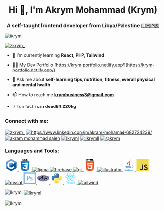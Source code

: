 <h1 align="center">Hi 👋, I'm Akrym Mohammad (Krym)</h1>
<h3 align="center">A self-taught frontend developer from Libya/Palestine 🇱🇾🇵🇸</h3>

<p align="left"> <img src="https://komarev.com/ghpvc/?username=lkryml&label=Profile%20views&color=0e75b6&style=flat" alt="lkryml" /> </p>

<p align="left"> <a href="https://twitter.com/zkrym_" target="blank"><img src="https://img.shields.io/twitter/follow/zkrym_?logo=twitter&style=for-the-badge" alt="zkrym_" /></a> </p>

- 🌱 I’m currently learning **React, PHP, Tailwind**

- 👨‍💻 My Dev Portfolio [https://krym-portfolio.netlify.app/](https://krym-portfolio.netlify.app/)

- 💬 Ask me about **self-learning tips, nutrition, fitness, overall physical and mental health**

- 📫 How to reach me **krymbusiness3@gmail.com**

- ⚡ Fun fact **i can deadlift 220kg**

<h3 align="left">Connect with me:</h3>
<p align="left">
<a href="https://twitter.com/zkrym_" target="blank"><img align="center" src="https://raw.githubusercontent.com/rahuldkjain/github-profile-readme-generator/master/src/images/icons/Social/twitter.svg" alt="zkrym_" height="30" width="40" /></a>
<a href="https://linkedin.com/in/https://www.linkedin.com/in/akram-mohamad-682724239/" target="blank"><img align="center" src="https://raw.githubusercontent.com/rahuldkjain/github-profile-readme-generator/master/src/images/icons/Social/linked-in-alt.svg" alt="https://www.linkedin.com/in/akram-mohamad-682724239/" height="30" width="40" /></a>
<a href="https://stackoverflow.com/users/akram mohammad saleh" target="blank"><img align="center" src="https://raw.githubusercontent.com/rahuldkjain/github-profile-readme-generator/master/src/images/icons/Social/stack-overflow.svg" alt="akram mohammad saleh" height="30" width="40" /></a>
<a href="https://fb.com/lkryml" target="blank"><img align="center" src="https://raw.githubusercontent.com/rahuldkjain/github-profile-readme-generator/master/src/images/icons/Social/facebook.svg" alt="lkryml" height="30" width="40" /></a>
<a href="https://instagram.com/llkrymll" target="blank"><img align="center" src="https://raw.githubusercontent.com/rahuldkjain/github-profile-readme-generator/master/src/images/icons/Social/instagram.svg" alt="llkrymll" height="30" width="40" /></a>
<a href="https://www.youtube.com/c/@krym" target="blank"><img align="center" src="https://raw.githubusercontent.com/rahuldkjain/github-profile-readme-generator/master/src/images/icons/Social/youtube.svg" alt="@krym" height="30" width="40" /></a>
</p>

<h3 align="left">Languages and Tools:</h3>
<p align="left"> <a href="https://www.cprogramming.com/" target="_blank" rel="noreferrer"> <img src="https://raw.githubusercontent.com/devicons/devicon/master/icons/c/c-original.svg" alt="c" width="40" height="40"/> </a> <a href="https://www.w3schools.com/css/" target="_blank" rel="noreferrer"> <img src="https://raw.githubusercontent.com/devicons/devicon/master/icons/css3/css3-original-wordmark.svg" alt="css3" width="40" height="40"/> </a> <a href="https://www.figma.com/" target="_blank" rel="noreferrer"> <img src="https://www.vectorlogo.zone/logos/figma/figma-icon.svg" alt="figma" width="40" height="40"/> </a> <a href="https://firebase.google.com/" target="_blank" rel="noreferrer"> <img src="https://www.vectorlogo.zone/logos/firebase/firebase-icon.svg" alt="firebase" width="40" height="40"/> </a> <a href="https://git-scm.com/" target="_blank" rel="noreferrer"> <img src="https://www.vectorlogo.zone/logos/git-scm/git-scm-icon.svg" alt="git" width="40" height="40"/> </a> <a href="https://www.w3.org/html/" target="_blank" rel="noreferrer"> <img src="https://raw.githubusercontent.com/devicons/devicon/master/icons/html5/html5-original-wordmark.svg" alt="html5" width="40" height="40"/> </a> <a href="https://www.adobe.com/in/products/illustrator.html" target="_blank" rel="noreferrer"> <img src="https://www.vectorlogo.zone/logos/adobe_illustrator/adobe_illustrator-icon.svg" alt="illustrator" width="40" height="40"/> </a> <a href="https://www.java.com" target="_blank" rel="noreferrer"> <img src="https://raw.githubusercontent.com/devicons/devicon/master/icons/java/java-original.svg" alt="java" width="40" height="40"/> </a> <a href="https://developer.mozilla.org/en-US/docs/Web/JavaScript" target="_blank" rel="noreferrer"> <img src="https://raw.githubusercontent.com/devicons/devicon/master/icons/javascript/javascript-original.svg" alt="javascript" width="40" height="40"/> </a> <a href="https://www.microsoft.com/en-us/sql-server" target="_blank" rel="noreferrer"> <img src="https://www.svgrepo.com/show/303229/microsoft-sql-server-logo.svg" alt="mssql" width="40" height="40"/> </a> <a href="https://www.photoshop.com/en" target="_blank" rel="noreferrer"> <img src="https://raw.githubusercontent.com/devicons/devicon/master/icons/photoshop/photoshop-line.svg" alt="photoshop" width="40" height="40"/> </a> <a href="https://www.php.net" target="_blank" rel="noreferrer"> <img src="https://raw.githubusercontent.com/devicons/devicon/master/icons/php/php-original.svg" alt="php" width="40" height="40"/> </a> <a href="https://www.python.org" target="_blank" rel="noreferrer"> <img src="https://raw.githubusercontent.com/devicons/devicon/master/icons/python/python-original.svg" alt="python" width="40" height="40"/> </a> <a href="https://reactjs.org/" target="_blank" rel="noreferrer"> <img src="https://raw.githubusercontent.com/devicons/devicon/master/icons/react/react-original-wordmark.svg" alt="react" width="40" height="40"/> </a> <a href="https://tailwindcss.com/" target="_blank" rel="noreferrer"> <img src="https://www.vectorlogo.zone/logos/tailwindcss/tailwindcss-icon.svg" alt="tailwind" width="40" height="40"/> </a> </p>

<p><img align="left" src="https://github-readme-stats.vercel.app/api/top-langs?username=lkryml&show_icons=true&locale=en&layout=compact" alt="lkryml" /></p>

<p>&nbsp;<img align="center" src="https://github-readme-stats.vercel.app/api?username=lkryml&show_icons=true&locale=en" alt="lkryml" /></p>

<p><img align="center" src="https://github-readme-streak-stats.herokuapp.com/?user=lkryml&" alt="lkryml" /></p>
